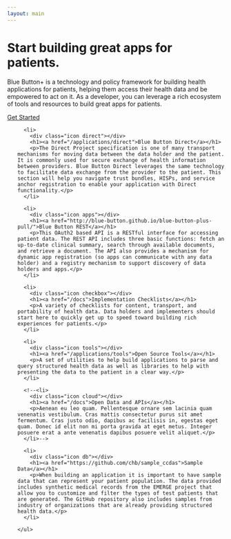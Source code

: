 ```yaml
---
layout: main
---
```


<div class="section home first">
  <div class="content">
    <div class="box">
      <h1>Start building great apps for patients.</h1>
      <p>Blue Button+ is a technology and policy framework for building health applications for patients, helping them access their health data and be empowered to act on it. As a developer, you can leverage a rich ecosystem of tools and resources to build great apps for patients.</p>
      <div class="center">
        <a class="button" href="/get-started.html"><span>Get Started</span></a>
      </div>
    </div>
  </div>
</div>

<div class="section home second">
  <div class="content">
    <ul>
      
      <li>
        <div class="icon direct"></div>
        <h1><a href="/applications/direct">Blue Button Direct</a></h1>
        <p>The Direct Project specification is one of many transport mechanisms for moving data between the data holder and the patient. It is commonly used for secure exchange of health information between providers. Blue Button Direct leverages the same technology to facilitate data exchange from the provider to the patient. This section will help you navigate trust bundles, HISPs, and service anchor registration to enable your application with Direct functionality.</p>
      </li>
      
      <li>
        <div class="icon apps"></div>
        <h1><a href="http://blue-button.github.io/blue-button-plus-pull/">Blue Button REST</a></h1>
        <p>This OAuth2 based API is a RESTful interface for accessing patient data. The REST API includes three basic functions: fetch an up-to-date clinical summary, search through available documents, and retrieve a document. The API also provides a mechanism for dynamic app registration (so apps can communicate with any data holder) and a registry mechanism to support discovery of data holders and apps.</p>
      </li>
      
      <li>
        <div class="icon checkbox"></div>
        <h1><a href="/docs">Implementation Checklists</a></h1>
        <p>A variety of checklists for content, transport, and portability of health data. Data holders and implementers should start here to quickly get up to speed toward building rich experiences for patients.</p>
      </li>
      
      <li>
        <div class="icon tools"></div>
        <h1><a href="/applications/tools">Open Source Tools</a></h1>
        <p>A set of utilities to help build applications to parse and query structured health data as well as libraries to help with presenting the data to the patient in a clear way.</p>
      </li>
      
      <!--<li>
        <div class="icon cloud"></div>
        <h1><a href="/docs">Open Data and APIs</a></h1>
        <p>Aenean eu leo quam. Pellentesque ornare sem lacinia quam venenatis vestibulum. Cras mattis consectetur purus sit amet fermentum. Cras justo odio, dapibus ac facilisis in, egestas eget quam. Donec id elit non mi porta gravida at eget metus. Integer posuere erat a ante venenatis dapibus posuere velit aliquet.</p>
      </li>-->
      
      <li>
        <div class="icon db"></div>
        <h1><a href="https://github.com/chb/sample_ccdas">Sample Data</a></h1>
        <p>When building an application it is important to have sample data that can represent your patient population. The data provided includes synthetic medical records from the EMERGE project that allow you to customize and filter the types of test patients that are generated. The GitHub repository also includes samples from industry of organizations that are already providing structured health data.</p>
      </li>
      
    </ul>
  </div>
</div>
